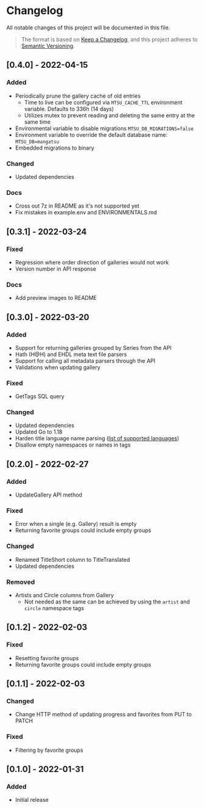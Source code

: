 # Changelog

All notable changes of this project will be documented in this file.

> The format is based on [Keep a Changelog](https://keepachangelog.com/en/1.0.0/), and this project adheres to [Semantic Versioning](https://semver.org/spec/v2.0.0.html).

## [0.4.0] - 2022-04-15

### Added
- Periodically prune the gallery cache of old entries
  - Time to live can be configured via `MTSU_CACHE_TTL` environment variable. Defaults to 336h (14 days)
  - Utilizes mutex to prevent reading and deleting the same entry at the same time
- Environmental variable to disable migrations `MTSU_DB_MIGRATIONS=false`
- Environment variable to override the default database name: `MTSU_DB=mangatsu`
- Embedded migrations to binary

### Changed
- Updated dependencies

### Docs
- Cross out 7z in README as it's not supported yet
- Fix mistakes in example.env and ENVIRONMENTALS.md

## [0.3.1] - 2022-03-24

### Fixed
- Regression where order direction of galleries would not work
- Version number in API response
  
### Docs
- Add preview images to README

## [0.3.0] - 2022-03-20

### Added
- Support for returning galleries grouped by Series from the API
- Hath (H@H) and EHDL meta text file parsers
- Support for calling all metadata parsers through the API
- Validations when updating gallery

### Fixed
- GetTags SQL query

### Changed
- Updated dependencies
- Updated Go to 1.18
- Harden title language name parsing ([list of supported languages](https://github.com/Mangatsu/server/blob/main/pkg/metadata/language.go))
- Disallow empty namespaces or names in tags

## [0.2.0] - 2022-02-27

### Added
- UpdateGallery API method

### Fixed
- Error when a single (e.g. Gallery) result is empty
- Returning favorite groups could include empty groups

### Changed
- Renamed TitleShort column to TitleTranslated
- Updated dependencies

### Removed
- Artists and Circle columns from Gallery
  - Not needed as the same can be achieved by using the `artist` and `circle` namespace tags

## [0.1.2] - 2022-02-03

### Fixed
- Resetting favorite groups
- Returning favorite groups could include empty groups

## [0.1.1] - 2022-02-03
### Changed
- Change HTTP method of updating progress and favorites from PUT to PATCH

### Fixed
- Filtering by favorite groups

## [0.1.0] - 2022-01-31
### Added
- Initial release

